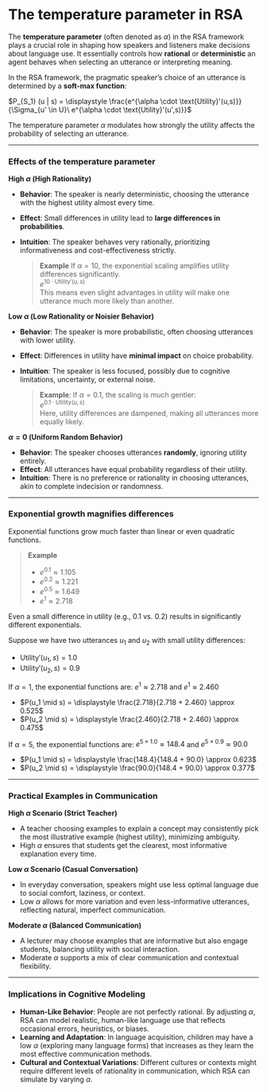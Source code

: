 # The temperature parameter in RSA 

The **temperature parameter** (often denoted as $\alpha$) in the RSA framework plays a crucial role in shaping how speakers and listeners make decisions about language use. It essentially controls how **rational** or **deterministic** an agent behaves when selecting an utterance or interpreting meaning.

In the RSA framework, the pragmatic speaker’s choice of an utterance is determined by a **soft-max function**:

$P_{S_1} (u | s) = \displaystyle \frac{e^{\alpha \cdot \text{Utility}'(u,s)}}{\Sigma_{u' \in U}\ e^{\alpha \cdot \text{Utility}'(u',s)}}$

The temperature parameter $\alpha$ modulates how strongly the utility affects the probability of selecting an utterance.

---

### Effects of the temperature parameter

**High $\alpha$ (High Rationality)**

- **Behavior**: The speaker is nearly deterministic, choosing the utterance with the highest utility almost every time.
- **Effect**: Small differences in utility lead to **large differences in probabilities**.
- **Intuition**: The speaker behaves very rationally, prioritizing informativeness and cost-effectiveness strictly.

  > **Example** If $\alpha = 10$, the exponential scaling amplifies utility differences significantly. <br>
  > $e^{10 \cdot \text{Utility}'(u, s)}$ <br>
  > This means even slight advantages in utility will make one utterance much more likely than another.

**Low $\alpha$ (Low Rationality or Noisier Behavior)**

- **Behavior**: The speaker is more probabilistic, often choosing utterances with lower utility.
- **Effect**: Differences in utility have **minimal impact** on choice probability.
- **Intuition**: The speaker is less focused, possibly due to cognitive limitations, uncertainty, or external noise.

  > **Example**: If $\alpha = 0.1$, the scaling is much gentler: <br>
  > $e^{0.1 \cdot \text{Utility}(u, s)}$ <br>
  > Here, utility differences are dampened, making all utterances more equally likely.

**$\alpha = 0$ (Uniform Random Behavior)**

- **Behavior**: The speaker chooses utterances **randomly**, ignoring utility entirely.
- **Effect**: All utterances have equal probability regardless of their utility.
- **Intuition**: There is no preference or rationality in choosing utterances, akin to complete indecision or randomness.

---

### Exponential growth magnifies differences

Exponential functions grow much faster than linear or even quadratic functions. 

> **Example**
> - $e^{0.1} \approx 1.105$
> - $e^{0.2} \approx 1.221$
> - $e^{0.5} \approx 1.649$
> - $e^1 \approx 2.718$

Even a small difference in utility (e.g., 0.1 vs. 0.2) results in significantly different exponentials.

Suppose we have two utterances $u_1$ and $u_2$ with small utility differences:

- $\text{Utility}'(u_1, s) = 1.0$
- $\text{Utility}'(u_2, s) = 0.9$

If $\alpha = 1$, the exponential functions are: $e^{1} \approx 2.718$ and $e^{1} \approx 2.460$

- $P(u_1 \mid s) = \displaystyle \frac{2.718}{2.718 + 2.460} \approx 0.525$
- $P(u_2 \mid s) = \displaystyle \frac{2.460}{2.718 + 2.460} \approx 0.475$

If $\alpha = 5$, the exponential functions are: $e^{5 \times 1.0} \approx 148.4$ and $e^{5 \times 0.9} \approx 90.0$

- $P(u_1 \mid s) = \displaystyle \frac{148.4}{148.4 + 90.0} \approx 0.623$
- $P(u_2 \mid s) = \displaystyle \frac{90.0}{148.4 + 90.0} \approx 0.377$

---

### **Practical Examples in Communication**

**High $\alpha$ Scenario (Strict Teacher)**

   - A teacher choosing examples to explain a concept may consistently pick the most illustrative example (highest utility), minimizing ambiguity.
   - High $\alpha$ ensures that students get the clearest, most informative explanation every time.

**Low $\alpha$ Scenario (Casual Conversation)**

   - In everyday conversation, speakers might use less optimal language due to social comfort, laziness, or context.
   - Low $\alpha$ allows for more variation and even less-informative utterances, reflecting natural, imperfect communication.

**Moderate $\alpha$ (Balanced Communication)**

   - A lecturer may choose examples that are informative but also engage students, balancing utility with social interaction.
   - Moderate $\alpha$ supports a mix of clear communication and contextual flexibility.

---

### **Implications in Cognitive Modeling**

- **Human-Like Behavior**: People are not perfectly rational. By adjusting $\alpha$, RSA can model realistic, human-like language use that reflects occasional errors, heuristics, or biases.
- **Learning and Adaptation**: In language acquisition, children may have a low $\alpha$ (exploring many language forms) that increases as they learn the most effective communication methods.
- **Cultural and Contextual Variations**: Different cultures or contexts might require different levels of rationality in communication, which RSA can simulate by varying $\alpha$.
